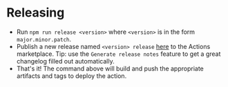 # Releasing

- Run `npm run release <version>` where `<version>` is in the form `major.minor.patch`.
- Publish a new release named `<version> release` [here](https://github.com/mobile-dev-inc/action-maestro-cloud/releases/new) to the Actions marketplace. Tip: use the `Generate release notes` feature to get a great changelog filled out automatically.
- That's it! The command above will build and push the appropriate artifacts and tags to deploy the action.
